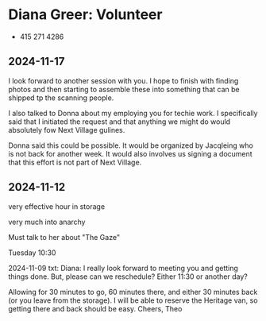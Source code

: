# Diana Greer: Volunteer

* 415 271 4286

## 2024-11-17

I look forward to another session with you. I hope to finish with finding photos and then starting to assemble these into something that can be shipped tp the scanning people.

I also talked to Donna about my employing you for techie work. I specifically said that I initiated the request and that anything we might do would absolutely fow Next Village gulines.

Donna said this could be possible. It would be organized by Jacqleing who is not back for another week. It would also involves us signing a document that this effort is not part of Next Village.


## 2024-11-12

very effective hour in storage

very much into anarchy

Must talk to her about "The Gaze"

Tuesday 10:30

2024-11-09 txt: Diana: I really look forward to meeting you and getting things done. But, please can we reschedule? Either 11:30 or another day?

Allowing for 30 minutes to go, 60 minutes there, and either 30 minutes back (or you leave from the storage). I will be able to reserve the Heritage van, so getting there and back should be easy. Cheers, Theo
